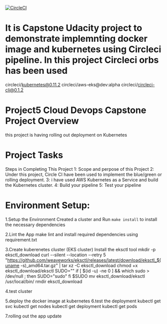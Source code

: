 [![CircleCI](https://circleci.com/gh/Rajeevk1391/RajeevCapstone/tree/main.svg?style=svg)](https://circleci.com/gh/Rajeevk1391/RajeevCapstone/tree/main)

# It is Capstone Udacity project to demonstrate implemnting docker image and kubernetes using Circleci pipeline. In this project Circleci orbs has been used

circleci/kubernetes@0.11.2
circleci/aws-eks@dev:alpha
circleci/circleci-cli@0.1.2
# Project5 Cloud Devops Capstone Project Overview
 this project is having rolling out deployment on Kubernetes
 
# Project  Tasks
Steps in Completing This Project
 1: Scope and perpose of this Project
 2: Under this project, Circle CI have been used to implement the blue/green or rolling deployment.
 3: i have used AWS Kubernetes as a Service and build the Kubernetes cluster.
 4: Build your pipeline
 5: Test your pipeline

# Environment Setup:
1.Setup the Environment
 Created a cluster and Run `make install` to install the necessary dependencies
 
2.Lint the App make lint and install required dependencies using requirement.txt

3.Create kuberenetes cluster (EKS cluster)
 Install the eksctl tool
   mkdir -p eksctl_download
   curl --silent --location --retry 5 "https://github.com/weaveworks/eksctl/releases/latest/download/eksctl_$(uname -s)_amd64.tar.gz" | tar xz -C eksctl_download
   chmod +x eksctl_download/eksctl
   SUDO=""
   if [ $(id -u) -ne 0 ] && which sudo > /dev/null ; then
   SUDO="sudo"
   fi
   $SUDO mv eksctl_download/eksctl /usr/local/bin/
   rmdir eksctl_download

4.test cluster

5.deploy the docker image at kubernetes
6.test the deployment
     kubectl get svc
     kubectl get nodes
     kubectl get deployment
     kubectl get pods
     
7.rolling out the app update 

